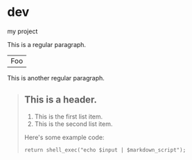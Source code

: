 dev
===

my project

This is a regular paragraph.

<table>
    <tr>
        <td>Foo</td>
    </tr>
</table>

This is another regular paragraph.


> ## This is a header.
>
> 1.   This is the first list item.
> 2.   This is the second list item.
>
> Here's some example code:
>
>     return shell_exec("echo $input | $markdown_script");